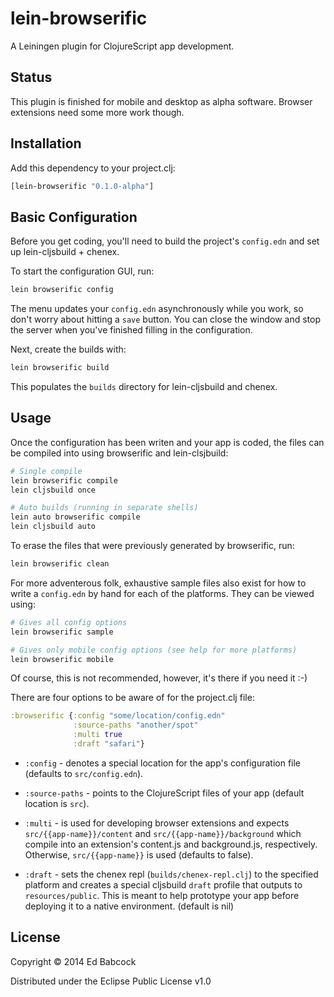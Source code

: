 # lein-browserific

A Leiningen plugin for ClojureScript app development.

## Status

This plugin is finished for mobile and desktop as alpha
software. Browser extensions need some more work though.

## Installation

Add this dependency to your project.clj:
```clj
[lein-browserific "0.1.0-alpha"]
```

## Basic Configuration

Before you get coding, you'll need to build the project's `config.edn`
and set up lein-cljsbuild + chenex.

To start the configuration GUI, run:

```sh
lein browserific config 
```

The menu updates your `config.edn` asynchronously while you work, so
don't worry about hitting a `save` button. You can close the window and
stop the server when you've finished filling in the configuration. 

Next, create the builds with:

```sh
lein browserific build
```

This populates the `builds` directory for lein-cljsbuild and chenex.

## Usage

Once the configuration has been writen and your app is coded, the files
can be compiled into using browserific and lein-clsjbuild:

```sh
# Single compile
lein browserific compile
lein cljsbuild once

# Auto builds (running in separate shells)
lein auto browserific compile
lein cljsbuild auto
```

To erase the files that were previously generated by browserific, run:

```sh
lein browserific clean
```

For more adventerous folk, exhaustive sample files also exist for how to
write a `config.edn` by hand for each of the platforms. They can be
viewed using:  

```sh
# Gives all config options
lein browserific sample

# Gives only mobile config options (see help for more platforms)
lein browserific mobile
```
Of course, this is not recommended, however, it's there if you need it :-)


There are four options to be aware of for the project.clj file:

```clj
:browserific {:config "some/location/config.edn"
              :source-paths "another/spot"
              :multi true
              :draft "safari"}
```

- `:config` - 
  denotes a special location for the app's configuration
  file (defaults to `src/config.edn`).
  
- `:source-paths` - 
  points to the ClojureScript files of your app (default location is
  `src`).
  
- `:multi` - 
  is used for developing browser extensions and expects
  `src/{{app-name}}/content` and `src/{{app-name}}/background` which
  compile into an extension's content.js and background.js,
  respectively. Otherwise, `src/{{app-name}}` is used (defaults to
  false). 

- `:draft` -
  sets the chenex repl (`builds/chenex-repl.clj`) to the specified
  platform and creates a special cljsbuild `draft` profile that outputs
  to `resources/public`. This is meant to help prototype your app before
  deploying it to a native environment. (default is nil) 
  


## License

Copyright © 2014 Ed Babcock

Distributed under the Eclipse Public License v1.0
